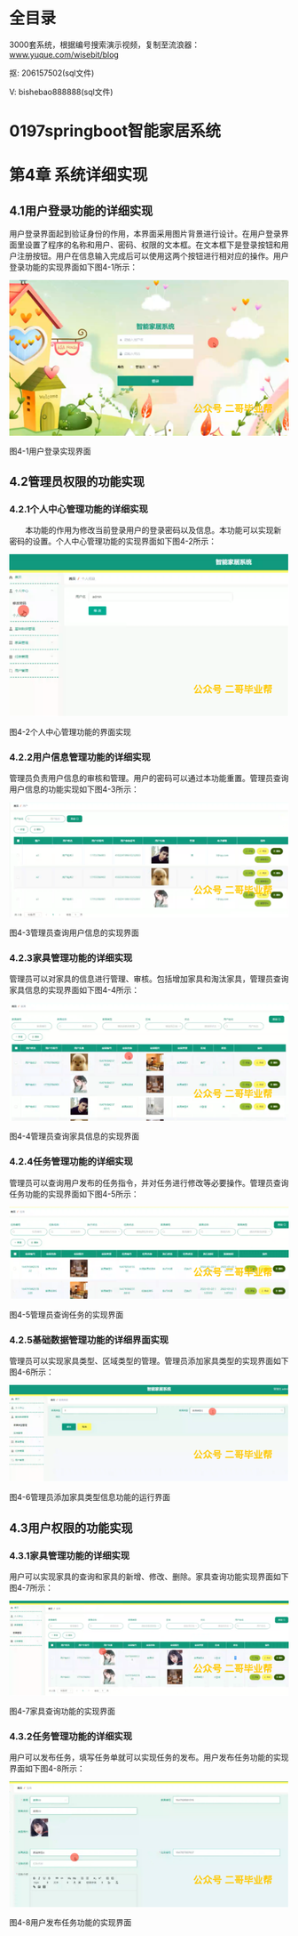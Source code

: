 # 全目录

3000套系统，根据编号搜索演示视频，复制至流浪器：www.yuque.com/wisebit/blog


<p>抠: 206157502(sql文件)</p>
<p>V: bishebao888888(sql文件)</p>



# 0197springboot智能家居系统

# 第4章 系统详细实现                                                                                                                                                                                                                                                                                                                                                                                                                                                                                                                                                                                                                                                                                                                                                                                                                                                                                                                                                                                                                                                                                                                                                                                                                                                                                                                                                                                                                                                                                                                                                                                                                                                                                                                                                                                                                                                                                                                                                                                                                                                                                                                                                                                                                                                                                                                                                                                                                                                                                                                                                                                                                                                                                                                                                                                                                                                                                                                                                                                                                                                                                                                                                                                                                                                                                                                                                                                                                                                                                                                                                                                                                                                                                                                                                                                                                                                                                                                                                                                                                                                                                                                                                                                                                                                                                                                                                                                                                                                                                                                                                                                                                                                                                                                                                                                                                                                                                                                                                                                                                                                                                                                                                                                                                                                                                                                                                                                                                                                                                                                                                                                                                                                                                                                                                                                                                                                                                                                                                                                                                                                                                                                                                                                                                                                                                                                                                                                                                                                                                                                                                                                                                                                                                                                                                                                                                                                                                                                                                                                                                                                                                                                                                                                                                                                                                                                                                                                                                                                                                                                                                                                                                                                                                                                                                                                                                                                                                                                                                                                                                                                                                                                                                                                                                                                                                                                                                                                                                                                                                                                                                                                                                                                                                                                                                                                                                                                                                                                                                                                                                                                                                                                                                                                                                                                                                                                                                                                                                                                                                                                                                                                                                                                                                                                                                                                                                                                                                                                                                                                                                                                                                                                                                                                                                                                                                                                                                                                                                                                                                                                                                                                                                                                                                                                                                                                                                                                                                                                                                                                                                                                                                                                                                                                                                                                                                                                                                                                                                                                                                                                                                                                                                                                                                                                                                                                                                                                                                                                                                                                                                                                                                                                                                                                                                                                                                                                                                                                                                                                                                                                                                                                                                                                                                                                                                                                                                                                                                                                                                                                                                                                                                                                                                                                                                                                                                                                                                                                                                                                                                                                       

## 4.1用户登录功能的详细实现
用户登录界面起到验证身份的作用，本界面采用图片背景进行设计。在用户登录界面里设置了程序的名称和用户、密码、权限的文本框。在文本框下是登录按钮和用户注册按钮。用户在信息输入完成后可以使用这两个按钮进行相对应的操作。用户登录功能的实现界面如下图4-1所示：

![](/md/blog.017.png)

图4-1用户登录实现界面
## 4.2管理员权限的功能实现
### 4.2.1个人中心管理功能的详细实现
`    `本功能的作用为修改当前登录用户的登录密码以及信息。本功能可以实现新密码的设置。个人中心管理功能的实现界面如下图4-2所示：

![](/md/blog.018.png)

图4-2个人中心管理功能的界面实现
### 4.2.2用户信息管理功能的详细实现
管理员负责用户信息的审核和管理。用户的密码可以通过本功能重置。管理员查询用户信息的功能实现如下图4-3所示：

![](/md/blog.019.png)

图4-3管理员查询用户信息的实现界面
### 4.2.3家具管理功能的详细实现
管理员可以对家具的信息进行管理、审核。包括增加家具和淘汰家具，管理员查询家具信息的实现界面如下图4-4所示：

![](/md/blog.020.png)

图4-4管理员查询家具信息的实现界面
### 4.2.4任务管理功能的详细实现
管理员可以查询用户发布的任务指令，并对任务进行修改等必要操作。管理员查询任务功能的实现界面如下图4-5所示：

![](/md/blog.021.png)

图4-5管理员查询任务的实现界面
### 4.2.5基础数据管理功能的详细界面实现
管理员可以实现家具类型、区域类型的管理。管理员添加家具类型的实现界面如下图4-6所示：

![](/md/blog.022.png)

图4-6管理员添加家具类型信息功能的运行界面
## 4.3用户权限的功能实现
### 4.3.1家具管理功能的详细实现
用户可以实现家具的查询和家具的新增、修改、删除。家具查询功能实现界面如下图4-7所示：

![](/md/blog.023.png)

图4-7家具查询功能的实现界面
### 4.3.2任务管理功能的详细实现
用户可以发布任务，填写任务单就可以实现任务的发布。用户发布任务功能的实现界面如下图4-8所示：

![](/md/blog.024.png)

图4-8用户发布任务功能的实现界面

